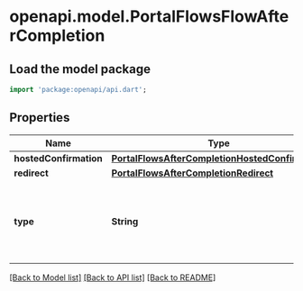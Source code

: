 # openapi.model.PortalFlowsFlowAfterCompletion

## Load the model package
```dart
import 'package:openapi/api.dart';
```

## Properties
Name | Type | Description | Notes
------------ | ------------- | ------------- | -------------
**hostedConfirmation** | [**PortalFlowsAfterCompletionHostedConfirmation**](PortalFlowsAfterCompletionHostedConfirmation.md) |  | [optional] 
**redirect** | [**PortalFlowsAfterCompletionRedirect**](PortalFlowsAfterCompletionRedirect.md) |  | [optional] 
**type** | **String** | The specified type of behavior after the flow is completed. | 

[[Back to Model list]](../README.md#documentation-for-models) [[Back to API list]](../README.md#documentation-for-api-endpoints) [[Back to README]](../README.md)


